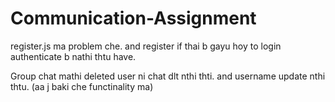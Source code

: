# Communication-Assignment

register.js ma problem che. and register if thai b gayu hoy to login authenticate b nathi thtu have.

Group chat mathi deleted user ni chat dlt nthi thti. and username update nthi thtu. (aa j baki che functinality ma)
